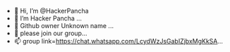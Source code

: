 - 👋 Hi, I’m @HackerPancha
- 👀 I’m Hacker Pancha ...
- 🌱 Github owner Unknown name ...
- 💞️ please join our group...
- 📫 group link=https://chat.whatsapp.com/LcydWzJsGabIZjbxMgKkSA...

<!---
HackerPancha/HackerPancha is a ✨ special ✨ repository because its `README.md` (this file) appears on your GitHub profile.
You can click the Preview link to take a look at your changes.
--->
